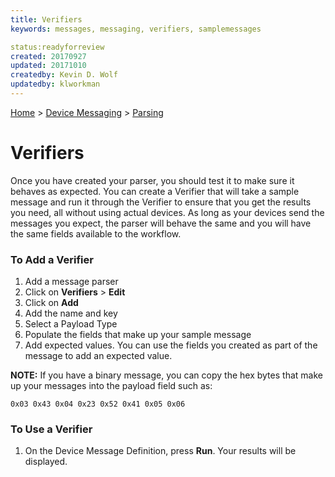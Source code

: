 ```yaml
---
title: Verifiers
keywords: messages, messaging, verifiers, samplemessages

status:readyforreview
created: 20170927
updated: 20171010
createdby: Kevin D. Wolf
updatedby: klworkman
---
```

[Home](../../Index.md) > [Device Messaging](../Index.md) > [Parsing](Index.md)

# Verifiers

Once you have created your parser, you should test it to make sure it behaves as expected.  You can create a Verifier that will take a sample message and run it through the Verifier to ensure that you get the results you need, all without using actual devices.  As long as your devices send the messages you expect, the parser will behave the same and you will have the same fields available to the workflow.

### To Add a Verifier

1. Add a message parser
2. Click on **Verifiers** > **Edit**
3. Click on **Add**
4. Add the name and key
5. Select a Payload Type
6. Populate the fields that make up your sample message
7. Add expected values.  You can use the fields you created as part of the message to add an expected value.

**NOTE:** If you have a binary message, you can copy the hex bytes that make up your messages into the payload field such as:
```
0x03 0x43 0x04 0x23 0x52 0x41 0x05 0x06 
```

### To Use a Verifier

1. On the Device Message Definition, press **Run**.  Your results will be displayed.


